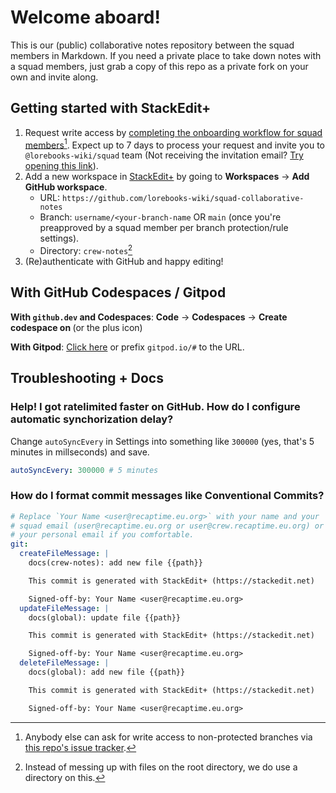 # Welcome aboard!

This is our (public) collaborative notes repository between the squad members in Markdown. If you need a private place to take down notes with
a squad members, just grab a copy of this repo as a private fork on your own and invite along.

## Getting started with StackEdit+

1. Request write access by [completing the onboarding workflow for squad members](https://onboard.lorebooks.eu.org/squad)[^1]. Expect up to 7 days
to process your request and invite you to `@lorebooks-wiki/squad` team (Not receiving the invitation email? [Try opening this link](https://github.com/orgs/Community-Lores/invitations)).
3. Add a new workspace in [StackEdit+](https://stackedit.net/app) by going to **Workspaces** -> **Add GitHub workspace**.
    * URL: `https://github.com/lorebooks-wiki/squad-collaborative-notes`
    * Branch: `username/<your-branch-name` OR `main` (once you're preapproved by a squad member per branch protection/rule settings).
    * Directory: `crew-notes`[^2]
4. (Re)authenticate with GitHub and happy editing!

## With GitHub Codespaces / Gitpod

**With `github.dev` and Codespaces**: **Code** -> **Codespaces** -> **Create codespace on <branch>** (or the plus icon)

**With Gitpod**: [Click here](https://open.recaptime.eu.org/gitpod/?project=@lorebooks/squad-collaborative-notes&gitProvider=hub) or prefix `gitpod.io/#` to the URL.

## Troubleshooting + Docs

### Help! I got ratelimited faster on GitHub. How do I configure automatic synchorization delay?

Change `autoSyncEvery` in Settings into something like `300000` (yes, that's 5 minutes in millseconds) and save.

```yaml
autoSyncEvery: 300000 # 5 minutes
```

### How do I format commit messages like Conventional Commits?

```yaml
# Replace `Your Name <user@recaptime.eu.org>` with your name and your
# squad email (user@recaptime.eu.org or user@crew.recaptime.eu.org) or
# your personal email if you comfortable.
git:
  createFileMessage: |
    docs(crew-notes): add new file {{path}}

    This commit is generated with StackEdit+ (https://stackedit.net)

    Signed-off-by: Your Name <user@recaptime.eu.org>
  updateFileMessage: |
    docs(global): update file {{path}}

    This commit is generated with StackEdit+ (https://stackedit.net)

    Signed-off-by: Your Name <user@recaptime.eu.org>
  deleteFileMessage: |
    docs(global): add new file {{path}}

    This commit is generated with StackEdit+ (https://stackedit.net)

    Signed-off-by: Your Name <user@recaptime.eu.org>
```

[^1]: Anybody else can ask for write access to non-protected branches via [this repo's issue tracker](https://github.com/lorebooks-wiki/squad-collaborative-notes/issues).
[^2]: Instead of messing up with files on the root directory, we do use a directory on this.
